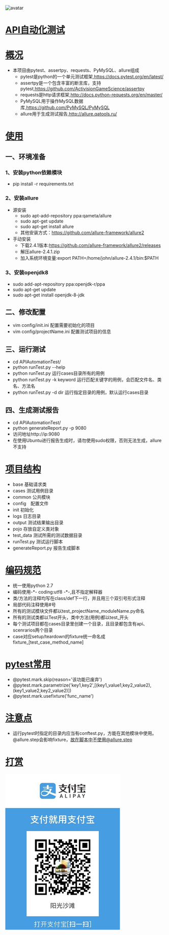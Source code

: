 ![avatar](<img width="360" height="490" src="https://github.com/yanchunhuo/resources/blob/master/APIAutomationTest/report.png" />)

# [API自动化测试]()

# [概况]()
* 本项目由pytest、assertpy、requests、PyMySQL、allure组成
    * pytest是python的一个单元测试框架,https://docs.pytest.org/en/latest/
    * assertpy是一个包含丰富的断言库，支持pytest,https://github.com/ActivisionGameScience/assertpy
    * requests是http请求框架,http://docs.python-requests.org/en/master/
    * PyMySQL用于操作MySQL数据库,https://github.com/PyMySQL/PyMySQL
    * allure用于生成测试报告,http://allure.qatools.ru/

# [使用]()
## 一、环境准备
### 1、安装python依赖模块
* pip install -r requirements.txt

### 2、安装allure
* 源安装
    * sudo apt-add-repository ppa:qameta/allure
    * sudo apt-get update 
    * sudo apt-get install allure
    * 其他安装方式：https://github.com/allure-framework/allure2
* 手动安装
    * 下载2.4.1版本:https://github.com/allure-framework/allure2/releases
    * 解压allure-2.4.1.zip
    * 加入系统环境变量:export PATH=/home/john/allure-2.4.1/bin:$PATH

### 3、安装openjdk8
* sudo add-apt-repository ppa:openjdk-r/ppa
* sudo apt-get update
* sudo apt-get install openjdk-8-jdk

## 二、修改配置
* vim config/init.ini 配置需要初始化的项目
* vim config/projectName.ini 配置测试项目的信息

## 三、运行测试
* cd APIAutomationTest/
* python runTest.py --help
* python runTest.py 运行cases目录所有的用例
* python runTest.py -k keyword 运行匹配关键字的用例，会匹配文件名、类名、方法名
* python runTest.py -d dir     运行指定目录的用例，默认运行cases目录

## 四、生成测试报告
* cd APIAutomationTest/
* python generateReport.py -p 9080 
* 访问地址http://ip:9080
* 在使用Ubuntu进行报告生成时，请勿使用sudo权限，否则无法生成，allure不支持

# [项目结构]()
* base 基础请求类
* cases 测试用例目录
* common 公共模块
* config　配置文件
* init 初始化
* logs 日志目录
* output 测试结果输出目录 
* pojo 存放自定义类对象
* test_data 测试所需的测试数据目录
* runTest.py 测试运行脚本
* generateReport.py 报告生成脚本


# [编码规范]()
* 统一使用python 2.7
* 编码使用-\*- coding:utf8 -\*-,且不指定解释器
* 类/方法的注释均写在class/def下一行，并且用三个双引号形式注释
* 局部代码注释使用#号
* 所有的测试模块文件都以test_projectName_moduleName.py命名
* 所有的测试类都以Test开头，类中方法(用例)都以test_开头
* 每个测试项目都在cases目录里创建一个目录，且目录都包含有api、scenrarios两个目录
* case对应setup/teardown的fixture统一命名成fixture_[test_case_method_name]

# [pytest常用]()
* @pytest.mark.skip(reason='该功能已废弃')
* @pytest.mark.parametrize('key1,key2',[(key1_value1,key2_value2),(key1_value2,key2_value2)])
* @pytest.mark.usefixture('func_name')

# [注意点]()
* 运行pytest时指定的目录内应当有conftest.py，方能在其他模块中使用。@allure.step会影响fixture，故在脚本中不使用@allure.step

# [打赏]()
![avatar](https://github.com/yanchunhuo/resources/blob/master/Alipay.jpg)
